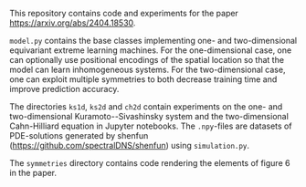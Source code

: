 This repository contains code and experiments for the paper https://arxiv.org/abs/2404.18530.

`model.py` contains the base classes implementing one- and two-dimensional equivariant extreme learning machines. For the one-dimensional case, one can optionally use positional encodings of the spatial location so that the model can learn inhomogeneous systems. For the two-dimensional case, one can exploit multiple symmetries to both decrease training time and improve prediction accuracy.

The directories `ks1d`, `ks2d` and `ch2d` contain experiments on the one- and two-dimensional Kuramoto--Sivashinsky system and the two-dimensional Cahn-Hilliard equation in Jupyter notebooks. The `.npy`-files are datasets of PDE-solutions generated by shenfun (https://github.com/spectralDNS/shenfun) using `simulation.py`.

The `symmetries` directory contains code rendering the elements of figure 6 in the paper.
